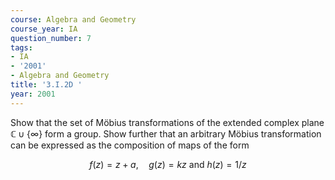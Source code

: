 ```yaml
---
course: Algebra and Geometry
course_year: IA
question_number: 7
tags:
- IA
- '2001'
- Algebra and Geometry
title: '3.I.2D '
year: 2001
---
```



Show that the set of Möbius transformations of the extended complex plane $\mathbb{C} \cup\{\infty\}$ form a group. Show further that an arbitrary Möbius transformation can be expressed as the composition of maps of the form

$$f(z)=z+a, \quad g(z)=k z \text { and } h(z)=1 / z$$
